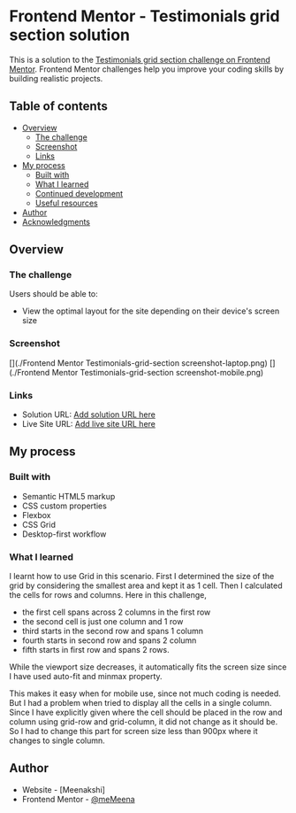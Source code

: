 # Frontend Mentor - Testimonials grid section solution

This is a solution to the [Testimonials grid section challenge on Frontend Mentor](https://www.frontendmentor.io/challenges/testimonials-grid-section-Nnw6J7Un7). Frontend Mentor challenges help you improve your coding skills by building realistic projects. 

## Table of contents

- [Overview](#overview)
  - [The challenge](#the-challenge)
  - [Screenshot](#screenshot)
  - [Links](#links)
- [My process](#my-process)
  - [Built with](#built-with)
  - [What I learned](#what-i-learned)
  - [Continued development](#continued-development)
  - [Useful resources](#useful-resources)
- [Author](#author)
- [Acknowledgments](#acknowledgments)

## Overview

### The challenge

Users should be able to:

- View the optimal layout for the site depending on their device's screen size

### Screenshot

[](./Frontend Mentor Testimonials-grid-section screenshot-laptop.png)
[](./Frontend Mentor Testimonials-grid-section screenshot-mobile.png)

### Links

- Solution URL: [Add solution URL here](https://your-solution-url.com)
- Live Site URL: [Add live site URL here](https://your-live-site-url.com)

## My process

### Built with

- Semantic HTML5 markup
- CSS custom properties
- Flexbox
- CSS Grid
- Desktop-first workflow

### What I learned

I learnt how to use Grid in this scenario. First I determined the size of the grid by considering the smallest area and kept it as 1 cell. Then I calculated the cells for rows and columns. Here in this challenge, 
  
  - the first cell spans across 2 columns in the first row
  - the second cell is just one column and 1 row
  - third starts in the second row and spans 1 column
  - fourth starts in second row and spans 2 column
  - fifth starts in first row and spans 2 rows.

While the viewport size decreases, it automatically fits the screen size since I have used auto-fit and minmax property.

This makes it easy when for mobile use, since not much coding is needed. But I had a problem when tried to display all the cells in a single column. Since I have explicitly given where the cell should be placed in the row and column using grid-row and grid-column, it did not change as it should be. So I had to change this part for screen size less than 900px where it changes to single column.

## Author

- Website - [Meenakshi]
- Frontend Mentor - [@meMeena](https://www.frontendmentor.io/profile/Memeena)

